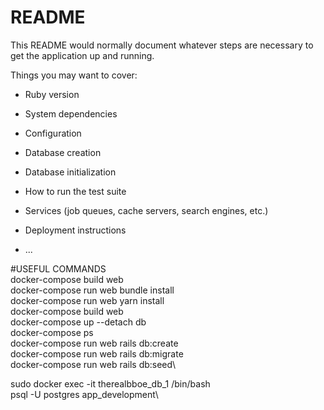 # README

This README would normally document whatever steps are necessary to get the
application up and running.

Things you may want to cover:

* Ruby version

* System dependencies

* Configuration

* Database creation

* Database initialization

* How to run the test suite

* Services (job queues, cache servers, search engines, etc.)

* Deployment instructions

* ...

#USEFUL COMMANDS\
docker-compose build web\
docker-compose run web bundle install\
docker-compose run web yarn install\
docker-compose build web\
docker-compose up --detach db\
docker-compose ps\
docker-compose run web rails db:create\
docker-compose run web rails db:migrate\
docker-compose run web rails db:seed\

sudo docker exec -it therealbboe_db_1 /bin/bash \
psql -U postgres app_development\



